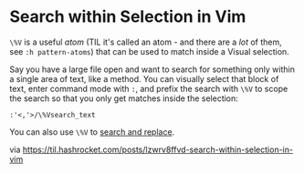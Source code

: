 # Search within Selection in Vim

`\%V` is a useful *atom* (TIL it's called an atom - and there are a *lot* of
them, see `:h pattern-atoms`) that can be used to match inside a Visual
selection.

Say you have a large file open and want to search for something only within a
single area of text, like a method. You can visually select that block of text,
enter command mode with `:`, and prefix the search with `\%V` to scope the
search so that you only get matches inside the selection:

```
:'<,'>/\%Vsearch_text
```

You can also use `\%V` to [search and
replace](https://til.hashrocket.com/posts/xymt88n9dk-how-to-restrict-visually-selected-replace).

via https://til.hashrocket.com/posts/lzwrv8ffvd-search-within-selection-in-vim

